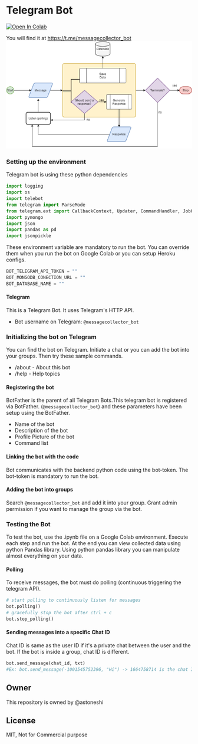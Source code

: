 # Telegram Bot
[![Open In Colab](https://colab.research.google.com/assets/colab-badge.svg)](https://colab.research.google.com/drive/1ggZkgzdYXiJ4uUY2dmib15Or4tvp9FvR?usp=sharing)

You will find it at https://t.me/messagecollector_bot
![Diagram](src/Diagram.png)

### Setting up the environment
Telegram bot is using these python dependencies
```python
import logging
import os
import telebot
from telegram import ParseMode
from telegram.ext import CallbackContext, Updater, CommandHandler, JobQueue, Dispatcher
import pymongo
import json
import pandas as pd
import jsonpickle
```
These environment variable are mandatory to run the bot. You can override them when you run the bot on Google Colab
or you can setup Heroku configs.
```python
BOT_TELEGRAM_API_TOKEN = ""
BOT_MONGODB_CONECTION_URL = ""
BOT_DATABASE_NAME = ""
```

#### Telegram
This is a Telegram Bot. It uses Telegram's HTTP API.
- Bot username on Telegram: ```@messagecollector_bot```

### Initializing the bot on Telegram
You can find the bot on Telegram. Initiate a chat or you can add the bot into your groups.
Then try these sample commands.
- /about - About this bot
- /help - Help topics

#### Registering the bot
BotFather is the parent of all Telegram Bots.This telegram bot is registered via BotFather. (```@messagecollector_bot```) and these parameters have been setup using the BotFather.
- Name of the bot
- Description of the bot
- Profile Picture of the bot
- Command list

#### Linking the bot with the code
Bot communicates with the backend python code using the bot-token. 
The bot-token is mandatory to run the bot.

#### Adding the bot into groups
Search ```@messagecollector_bot``` and add it into your group. Grant admin permission if you want to manage the group via the bot.

### Testing the Bot
To test the bot, use the .ipynb file on a Google Colab environment. Execute each step and run the bot.
At the end you can view collected data using python Pandas library.
Using python pandas library you can manipulate almost everything on your data.

#### Polling
To receive messages, the bot must do polling (continuous triggering the telegram API). 
```python
# start polling to continuously listen for messages
bot.polling()
# gracefully stop the bot after ctrl + c 
bot.stop_polling()
```
#### Sending messages into a specific Chat ID
Chat ID is same as the user ID if it's a private chat between the user and the bot. 
If the bot is inside a group, chat ID is different.
```python
bot.send_message(chat_id, txt)
#Ex: bot.send_message(-1001545752396, "Hi") -> 1664758714 is the chat ID (For private messages, group ID = Chat ID)
```
## Owner
This repository is owned by @astoneshi 

## License 
MIT, Not for Commercial purpose
